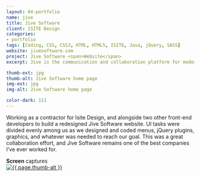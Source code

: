 ```yaml
---
layout: 04-portfolio
name: jive
title: Jive Software
client: ISITE Design
categories:
- portfolio
tags: [Coding, CSS, CSS3, HTML, HTML5, ISITE, Java, jQuery, SASS]
website: jivesoftware.com
project: Jive Software <span>Website</span>
excerpt: Jive is the communication and collaboration platform for modern, mobile business.

thumb-ext: jpg
thumb-alt: Jive Software home page
img-ext: jpg
img-alt: Jive Software home page

color-dark: 111
---
```

Working as a contractor for Isite Design, and alongside two other front-end developers to build a redesigned Jive Software website. UI tasks were divided evenly among us as we designed and coded menus, jQuery plugins, graphics, and whatever was needed to reach our goal. This was a great collaboration effort, and Jive Software remains one of the best companies I’ve ever worked for.

<section class="cf">
  <span class="title--section"><b>Screen</b> captures</span>
  <div class="grid grid--guttersLarge grid-wrap thumb-grid">
    <div class="thumb grid-cell show-me animated">
      <a href="#" class="fluidbox">
        <img src="/images/portfolio/{{ page.name }}/{{ page.name }}-01.{{ page.img-ext }}" alt="{{ page.thumb-alt }}" class="img-responsive">
      </a>
    </div>
  </div>
</section>
